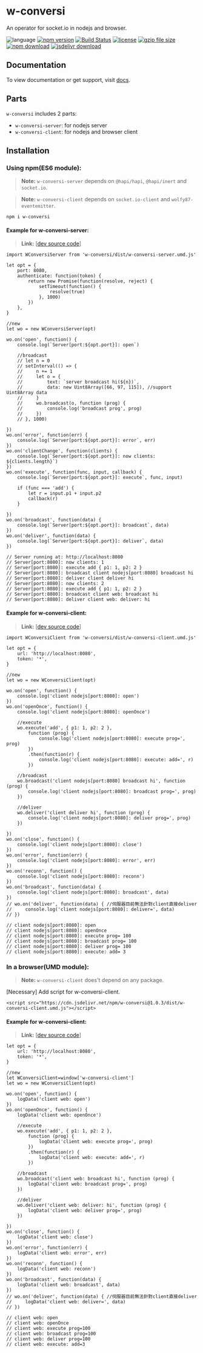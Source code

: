 # w-conversi
An operator for socket.io in nodejs and browser.

![language](https://img.shields.io/badge/language-JavaScript-orange.svg) 
[![npm version](http://img.shields.io/npm/v/w-conversi.svg?style=flat)](https://npmjs.org/package/w-conversi) 
[![Build Status](https://travis-ci.org/yuda-lyu/w-conversi.svg?branch=master)](https://travis-ci.org/yuda-lyu/w-conversi) 
[![license](https://img.shields.io/npm/l/w-conversi.svg?style=flat)](https://npmjs.org/package/w-conversi) 
[![gzip file size](http://img.badgesize.io/yuda-lyu/w-conversi/master/dist/w-conversi-server.umd.js.svg?compression=gzip)](https://github.com/yuda-lyu/w-conversi)
[![npm download](https://img.shields.io/npm/dt/w-conversi.svg)](https://npmjs.org/package/w-conversi) 
[![jsdelivr download](https://img.shields.io/jsdelivr/npm/hm/w-conversi.svg)](https://www.jsdelivr.com/package/npm/w-conversi)

## Documentation
To view documentation or get support, visit [docs](https://yuda-lyu.github.io/w-conversi/WConversiServer.html).

## Parts
`w-conversi` includes 2 parts: 
* `w-conversi-server`: for nodejs server
* `w-conversi-client`: for nodejs and browser client

## Installation
### Using npm(ES6 module):
> **Note:** `w-conversi-server` depends on `@hapi/hapi`, `@hapi/inert` and `socket.io`.

> **Note:** `w-conversi-client` depends on `socket.io-client` and `wolfy87-eventemitter`.

```alias
npm i w-conversi
```
#### Example for w-conversi-server:
> **Link:** [[dev source code](https://github.com/yuda-lyu/w-conversi/blob/master/srv.mjs)]
```alias
import WConversiServer from 'w-conversi/dist/w-conversi-server.umd.js'

let opt = {
    port: 8080,
    authenticate: function(token) {
        return new Promise(function(resolve, reject) {
            setTimeout(function() {
                resolve(true)
            }, 1000)
        })
    },
}

//new
let wo = new WConversiServer(opt)

wo.on('open', function() {
    console.log(`Server[port:${opt.port}]: open`)

    //broadcast
    // let n = 0
    // setInterval(() => {
    //     n += 1
    //     let o = {
    //         text: `server broadcast hi(${n})`,
    //         data: new Uint8Array([66, 97, 115]), //support Uint8Array data
    //     }
    //     wo.broadcast(o, function (prog) {
    //         console.log('broadcast prog', prog)
    //     })
    // }, 1000)

})
wo.on('error', function(err) {
    console.log(`Server[port:${opt.port}]: error`, err)
})
wo.on('clientChange', function(clients) {
    console.log(`Server[port:${opt.port}]: now clients: ${clients.length}`)
})
wo.on('execute', function(func, input, callback) {
    console.log(`Server[port:${opt.port}]: execute`, func, input)

    if (func === 'add') {
        let r = input.p1 + input.p2
        callback(r)
    }

})
wo.on('broadcast', function(data) {
    console.log(`Server[port:${opt.port}]: broadcast`, data)
})
wo.on('deliver', function(data) {
    console.log(`Server[port:${opt.port}]: deliver`, data)
})

// Server running at: http://localhost:8080
// Server[port:8080]: now clients: 1
// Server[port:8080]: execute add { p1: 1, p2: 2 }
// Server[port:8080]: broadcast client nodejs[port:8080] broadcast hi
// Server[port:8080]: deliver client deliver hi
// Server[port:8080]: now clients: 2
// Server[port:8080]: execute add { p1: 1, p2: 2 }
// Server[port:8080]: broadcast client web: broadcast hi
// Server[port:8080]: deliver client web: deliver: hi
```
#### Example for w-conversi-client:
> **Link:** [[dev source code](https://github.com/yuda-lyu/w-conversi/blob/master/scla.mjs)]
```alias
import WConversiClient from 'w-conversi/dist/w-conversi-client.umd.js'

let opt = {
    url: 'http://localhost:8080',
    token: '*',
}

//new
let wo = new WConversiClient(opt)

wo.on('open', function() {
    console.log('client nodejs[port:8080]: open')
})
wo.on('openOnce', function() {
    console.log('client nodejs[port:8080]: openOnce')

    //execute
    wo.execute('add', { p1: 1, p2: 2 },
        function (prog) {
            console.log('client nodejs[port:8080]: execute prog=', prog)
        })
        .then(function(r) {
            console.log('client nodejs[port:8080]: execute: add=', r)
        })

    //broadcast
    wo.broadcast('client nodejs[port:8080] broadcast hi', function (prog) {
        console.log('client nodejs[port:8080]: broadcast prog=', prog)
    })

    //deliver
    wo.deliver('client deliver hi', function (prog) {
        console.log('client nodejs[port:8080]: deliver prog=', prog)
    })

})
wo.on('close', function() {
    console.log('client nodejs[port:8080]: close')
})
wo.on('error', function(err) {
    console.log('client nodejs[port:8080]: error', err)
})
wo.on('reconn', function() {
    console.log('client nodejs[port:8080]: reconn')
})
wo.on('broadcast', function(data) {
    console.log('client nodejs[port:8080]: broadcast', data)
})
// wo.on('deliver', function(data) { //伺服器目前無法針對client直接deliver
//     console.log('client nodejs[port:8080]: deliver=', data)
// })

// client nodejs[port:8080]: open
// client nodejs[port:8080]: openOnce
// client nodejs[port:8080]: execute prog= 100
// client nodejs[port:8080]: broadcast prog= 100
// client nodejs[port:8080]: deliver prog= 100
// client nodejs[port:8080]: execute: add= 3
```

### In a browser(UMD module):
> **Note:** `w-conversi-client` does't depend on any package.

[Necessary] Add script for w-conversi-client.
```alias
<script src="https://cdn.jsdelivr.net/npm/w-conversi@1.0.3/dist/w-conversi-client.umd.js"></script>
```
#### Example for w-conversi-client:
> **Link:** [[dev source code](https://github.com/yuda-lyu/w-conversi/blob/master/web.html)]
```alias
let opt = {
    url: 'http://localhost:8080',
    token: '*',
}

//new
let WConversiClient=window['w-conversi-client']
let wo = new WConversiClient(opt)

wo.on('open', function() {
    logData('client web: open')
})
wo.on('openOnce', function() {
    logData('client web: openOnce')

    //execute
    wo.execute('add', { p1: 1, p2: 2 },
        function (prog) {
            logData('client web: execute prog=', prog)
        })
        .then(function(r) {
            logData('client web: execute: add=', r)
        })

    //broadcast
    wo.broadcast('client web: broadcast hi', function (prog) {
        logData('client web: broadcast prog=', prog)
    })

    //deliver
    wo.deliver('client web: deliver: hi', function (prog) {
        logData('client web: deliver prog=', prog)
    })

})
wo.on('close', function() {
    logData('client web: close')
})
wo.on('error', function(err) {
    logData('client web: error', err)
})
wo.on('reconn', function() {
    logData('client web: reconn')
})
wo.on('broadcast', function(data) {
    logData('client web: broadcast', data)
})
// wo.on('deliver', function(data) { //伺服器目前無法針對client直接deliver
//     logData('client web: deliver=', data)
// })

// client web: open
// client web: openOnce
// client web: execute prog=100
// client web: broadcast prog=100
// client web: deliver prog=100
// client web: execute: add=3
```